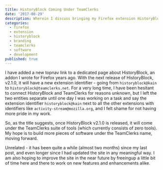 ```yaml
---
title: HistoryBlock Coming Under TeamClerks
date: '2017-08-29'
description: Wherein I discuss bringing my Firefox extension HistoryBlock under the TeamClerks brand and changing the extension identifier from historyblock@kain to historyblock@teamclerks.net.
categories:
  - firefox
  - extension
  - historyblock
  - branding
  - teamclerks
  - software
  - development
published: true
---
```


I have added a new topnav link to a dedicated page about HistoryBlock, an addon I wrote for Firefox years ago. With the
next release of HistoryBlock, v2.1.0, it will have a new extension identifier - going from `historyblock@kain`
to `historyblock@teamclerks.net`. For a very long time, I have been hesitant to connect HistoryBlock and TeamClerks for
reasons unknown, but I left the two entities separate until one day I was working on a task and say the extension
identifier `historyblock@kain` next to all the other extensions with identifiers like `activity-stream@mozilla.org`, and
I felt shame for not having more pride in my work.

So, as the title suggests, once HistoryBlock v2.1.0 is released, it will come under the TeamClerks suite of tools (which
currently consists of zero tools). My hope is to build more pieces of software under the TeamClerks name, moving
forward.

Unrelated - it has been quite a while (almost two months) since my last post, and even longer since I had updated the
site in any meaningful way. I am also hoping to improve the site in the near future by freeingup a little bit of time
here and there to work on new features and enhancements alike.
